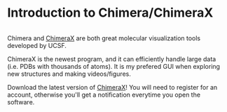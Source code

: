 # Introduction to Chimera/ChimeraX

```{tableofcontents}
```

Chimera and [ChimeraX](https://www.cgl.ucsf.edu/chimerax/) are both great molecular visualization tools developed by UCSF.

ChimeraX is the newest program, and it can efficiently handle large data (i.e. PDBs with thousands of atoms). It is my prefered GUI when exploring new structures and making videos/figures.

Download the latest version of [ChimeraX](https://www.cgl.ucsf.edu/chimerax/download.html)! You will need to register for an account, otherwise you'll get a notification everytime you open the software.

